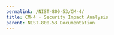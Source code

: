 ```yaml
---
permalink: /NIST-800-53/CM-4/
title: CM-4 - Security Impact Analysis
parent: NIST-800-53 Documentation
---
```


